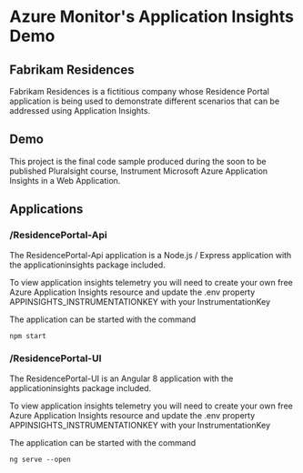 # Azure Monitor's Application Insights Demo

## Fabrikam Residences
Fabrikam Residences is a fictitious company whose Residence Portal application is being used to demonstrate different scenarios that can be addressed using Application Insights. 

## Demo
This project is the final code sample produced during the soon to be published Pluralsight course, Instrument Microsoft Azure Application Insights in a Web Application.

## Applications

### /ResidencePortal-Api
The ResidencePortal-Api application is a Node.js / Express application with the applicationinsights package included.

To view application insights telemetry you will need to create your own free Azure Application Insights resource and update the .env property APPINSIGHTS_INSTRUMENTATIONKEY with your InstrumentationKey

The application can be started with the command 

```npm start```

### /ResidencePortal-UI
The ResidencePortal-UI is an Angular 8 application with the applicationinsights package included.

To view application insights telemetry you will need to create your own free Azure Application Insights resource and update the .env property APPINSIGHTS_INSTRUMENTATIONKEY with your InstrumentationKey

The application can be started with the command 

```ng serve --open```